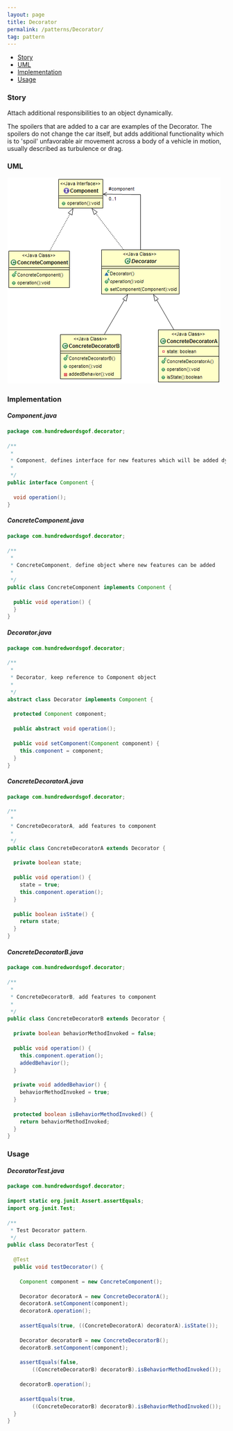 ```yaml
---
layout: page
title: Decorator
permalink: /patterns/Decorator/
tag: pattern
---
```


* [Story](#Story)
* [UML](#UML)
* [Implementation](#Implementation)
* [Usage](#Usage)


###  <a id="Story"></a>Story 

Attach additional responsibilities to an object dynamically. 

The spoilers that are added to a car are examples of the Decorator.
The spoilers do not change the car itself, but adds additional functionality which is to 'spoil' unfavorable air movement across a body of a vehicle in motion, usually described as turbulence or drag.  



###  <a id="UML"></a>UML 
[![](/assets/img/decorator.png)](/assets/img/decorator.png)

###  <a id="Implementation"></a>Implementation 

#### *Component.java* 
```java 
package com.hundredwordsgof.decorator;

/**
 * 
 * Component, defines interface for new features which will be added dynamicaly
 *
 */
public interface Component {

  void operation();
}
```

#### *ConcreteComponent.java* 
```java 
package com.hundredwordsgof.decorator;

/**
 * 
 * ConcreteComponent, define object where new features can be added
 *
 */
public class ConcreteComponent implements Component {

  public void operation() {
  }
}
```

#### *Decorator.java* 
```java 
package com.hundredwordsgof.decorator;

/**
 * 
 * Decorator, keep reference to Component object
 *
 */
abstract class Decorator implements Component {

  protected Component component;

  public abstract void operation();

  public void setComponent(Component component) {
    this.component = component;
  }
}
```

#### *ConcreteDecoratorA.java* 
```java 
package com.hundredwordsgof.decorator;

/**
 * 
 * ConcreteDecoratorA, add features to component
 *
 */
public class ConcreteDecoratorA extends Decorator {

  private boolean state;

  public void operation() {
    state = true;
    this.component.operation();
  }

  public boolean isState() {
    return state;
  }
}
```

#### *ConcreteDecoratorB.java* 
```java 
package com.hundredwordsgof.decorator;

/**
 * 
 * ConcreteDecoratorB, add features to component
 *
 */
public class ConcreteDecoratorB extends Decorator {

  private boolean behaviorMethodInvoked = false;

  public void operation() {
    this.component.operation();
    addedBehavior();
  }

  private void addedBehavior() {
    behaviorMethodInvoked = true;
  }

  protected boolean isBehaviorMethodInvoked() {
    return behaviorMethodInvoked;
  }
}
```

###  <a id="Usage"></a>Usage 

#### *DecoratorTest.java* 
```java 
package com.hundredwordsgof.decorator;

import static org.junit.Assert.assertEquals;
import org.junit.Test;

/**
 * Test Decorator pattern.
 */
public class DecoratorTest {

  @Test
  public void testDecorator() {

    Component component = new ConcreteComponent();

    Decorator decoratorA = new ConcreteDecoratorA();
    decoratorA.setComponent(component);
    decoratorA.operation();

    assertEquals(true, ((ConcreteDecoratorA) decoratorA).isState());

    Decorator decoratorB = new ConcreteDecoratorB();
    decoratorB.setComponent(component);

    assertEquals(false,
        ((ConcreteDecoratorB) decoratorB).isBehaviorMethodInvoked());

    decoratorB.operation();

    assertEquals(true,
        ((ConcreteDecoratorB) decoratorB).isBehaviorMethodInvoked());
  }
}
```


